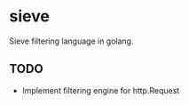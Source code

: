 # sieve

Sieve filtering language in golang.

## TODO

* Implement filtering engine for http.Request
